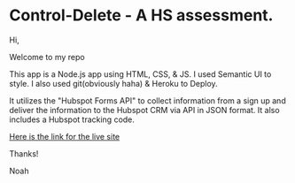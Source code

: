# Control-Delete - A HS assessment.

Hi,

Welcome to my repo

This app is a Node.js app using HTML, CSS, & JS. I used Semantic UI to style. I also used git(obviously haha) & Heroku to Deploy.

It utilizes the "Hubspot Forms API" to collect information from a sign up and deliver the information to the Hubspot CRM via API in JSON format. It also includes a Hubspot tracking code.

<a href="https://dry-cove-92003.herokuapp.com/home
">Here is the link for the live site</a>

Thanks!

Noah
